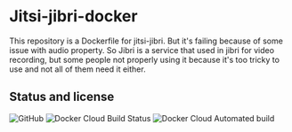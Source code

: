 # Jitsi-jibri-docker

This repository is a Dockerfile for jitsi-jibri. But it's failing because of some issue with audio property. So Jibri is a service that used in jibri for video recording, but some people not properly using it because it's too tricky to use and not all of them need it either.

## Status and license
![GitHub](https://img.shields.io/github/license/bijancot/jitsi-jibri?style=plastic) ![Docker Cloud Build Status](https://img.shields.io/docker/cloud/build/wongko/jitsi?style=plastic) ![Docker Cloud Automated build](https://img.shields.io/docker/cloud/automated/wongko/jitsi?style=plastic)